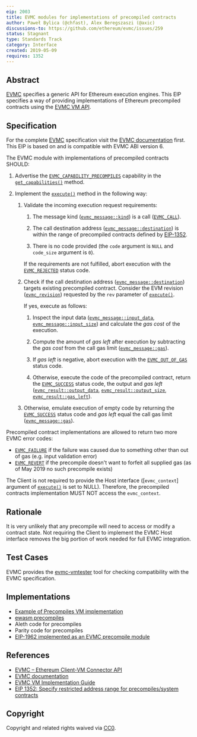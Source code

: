 ```yaml
---
eip: 2003
title: EVMC modules for implementations of precompiled contracts
author: Paweł Bylica (@chfast), Alex Beregszaszi (@axic)
discussions-to: https://github.com/ethereum/evmc/issues/259
status: Stagnant
type: Standards Track
category: Interface
created: 2019-05-09
requires: 1352
---
```


## Abstract

[EVMC][] specifies a generic API for Ethereum execution engines. This EIP specifies a way of providing implementations of Ethereum precompiled contracts using the [EVMC VM API][].


## Specification

For the complete [EVMC][] specification visit the [EVMC documentation][] first. This EIP is based on and is compatible with EVMC ABI version 6.

The EVMC module with implementations of precompiled contracts SHOULD:

1. Advertise the [`EVMC_CAPABILITY_PRECOMPILES`][] capability in the [`get_capabilities()`][] method.

2. Implement the [`execute()`][] method in the following way:

   1. Validate the incoming execution request requirements:

      1. The message kind ([`evmc_message::kind`][]) is a call ([`EVMC_CALL`][]).

      2. The call destination address ([`evmc_message::destination`][]) is within the range of precompiled contracts defined by [EIP-1352][].

      3. There is no code provided (the `code` argument is `NULL` and `code_size` argument is `0`).

      If the requirements are not fulfilled, abort execution with the [`EVMC_REJECTED`][] status code.

   2. Check if the call destination address ([`evmc_message::destination`][]) targets existing precompiled contract. Consider the EVM revision ([`evmc_revision`][]) requested by the `rev` parameter of [`execute()`][].

      If yes, execute as follows:

      1. Inspect the input data ([`evmc_message::input_data`][], [`evmc_message::input_size`][]) and calculate the _gas cost_ of the execution.

      2. Compute the amount of _gas left_ after execution by subtracting the _gas cost_ from the call gas limit ([`evmc_message::gas`][]).

      3. If _gas left_ is negative, abort execution with the [`EVMC_OUT_OF_GAS`][] status code.

      4. Otherwise, execute the code of the precompiled contract, return the [`EVMC_SUCCESS`][] status code, the output and _gas left_ ([`evmc_result::output_data`][], [`evmc_result::output_size`][], [`evmc_result::gas_left`][]).

   3. Otherwise, emulate execution of empty code by returning the [`EVMC_SUCCESS`][] status code and _gas left_ equal the call gas limit ([`evmc_message::gas`][]).

Precompiled contract implementations are allowed to return two more EVMC error codes:
- [`EVMC_FAILURE`][] if the failure was caused due to something other than out of gas (e.g. input validation error)
- [`EVMC_REVERT`][] if the precompile doesn't want to forfeit all supplied gas (as of May 2019 no such precompile exists)

The Client is not required to provide the Host interface ([`evmc_context`] argument of [`execute()`][] is set to NULL). Therefore, the precompiled contracts implementation MUST NOT access the `evmc_context`.


## Rationale

It is very unlikely that any precompile will need to access or modify a contract state. Not requiring the Client to implement the EVMC Host interface removes the big portion of work needed for full EVMC integration.


## Test Cases

EVMC provides the [evmc-vmtester][] tool for checking compatibility with the EVMC specification.


## Implementations

- [Example of Precompiles VM implementation][example_precompiles_vm.cpp]
- [ewasm precompiles][]
- Aleth code for precompiles
- Parity code for precompiles
- [EIP-1962 implemented as an EVMC precompile module](https://github.com/axic/eip1962-evmc)


## References

- [EVMC – Ethereum Client-VM Connector API][EVMC]
- [EVMC documentation][]
- [EVMC VM Implementation Guide][EVMC VM API]
- [EIP 1352: Specify restricted address range for precompiles/system contracts][EIP-1352]


## Copyright

Copyright and related rights waived via [CC0](../LICENSE.md).


[EIP-1352]: ./eip-1352.md


[EIP-1352]: ./eip-1352.md
[EVMC]: https://github.com/ethereum/evmc
[EVMC]: https://github.com/ethereum/evmc
[EVMC documentation]: https://ethereum.github.io/evmc/
[EVMC VM API]: https://ethereum.github.io/evmc/vmguide.html
[EVMC VM API]: https://ethereum.github.io/evmc/vmguide.html
[evmc-vmtester]: https://ethereum.github.io/evmc/vmtester.html
[example_precompiles_vm.cpp]: https://github.com/ethereum/evmc/blob/master/examples/example_precompiles_vm/example_precompiles_vm.cpp
[ewasm precompiles]: https://github.com/ewasm/ewasm-precompiles

[`EVMC_CALL`]: https://ethereum.github.io/evmc/group__EVMC.html#ggab2fa68a92a6828064a61e46060abc634abcf3ae29d9a88ff70b98374fc665694a
[`EVMC_CAPABILITY_PRECOMPILES`]: https://ethereum.github.io/evmc/group__EVMC.html#gga44f9ecb88cf6422a0072936494fd6ac7a43ea2aa7b099a2d67bc53c118ff3683d
[`EVMC_FAILURE`]: https://ethereum.github.io/evmc/group__EVMC.html#gga4c0be97f333c050ff45321fcaa34d920aed5b2a4afa5a47af732569445920a4a9
[`EVMC_OUT_OF_GAS`]: https://ethereum.github.io/evmc/group__EVMC.html#gga4c0be97f333c050ff45321fcaa34d920abfc47f75656c996c0b29c0553c00fc18
[`EVMC_REJECTED`]: https://ethereum.github.io/evmc/group__EVMC.html#gga4c0be97f333c050ff45321fcaa34d920a2f3e0d8777f8d974ead27ae2a6eb2005
[`EVMC_REVERT`]: https://ethereum.github.io/evmc/group__EVMC.html#gga4c0be97f333c050ff45321fcaa34d920aed708e84d49cc1270e54ec20b0ca0a05
[`EVMC_SUCCESS`]: https://ethereum.github.io/evmc/group__EVMC.html#gga4c0be97f333c050ff45321fcaa34d920a4bc3069fec2bab2a55355a72b7db68b7
[`execute()`]: https://ethereum.github.io/evmc/structevmc__instance.html#a0823ebff21f9b0395b157e8c6b14a207
[`get_capabilities()`]: https://ethereum.github.io/evmc/structevmc__instance.html#ae63b9ca898aa41cbd1e2fe86ca8f4e1c
[`evmc_message::destination`]: https://ethereum.github.io/evmc/structevmc__message.html#a88ecfaa03a85a31c6da36fa043b98cea
[`evmc_message::input_data`]: https://ethereum.github.io/evmc/structevmc__message.html#a1adee3454b105eb29cd659ee0cf65c77
[`evmc_message::input_size`]: https://ethereum.github.io/evmc/structevmc__message.html#a2cf1deebd0dbbb20f25ecdfa299f4b5d
[`evmc_message::gas`]: https://ethereum.github.io/evmc/structevmc__message.html#ae8deff46588584fa27890e74c82db5e7
[`evmc_message::kind`]: https://ethereum.github.io/evmc/structevmc__message.html#a691cb93e81d6dfd4fd7e2fa3d06a6bfa
[`evmc_result::gas_left`]: https://ethereum.github.io/evmc/structevmc__result.html#af8478c93dbcc3cb2876037c5a5afd4c0
[`evmc_result::output_data`]: https://ethereum.github.io/evmc/structevmc__result.html#a61978e85f9d795a7b9695b9cbf1748d6
[`evmc_result::output_size`]: https://ethereum.github.io/evmc/structevmc__result.html#a93bb7419aff492cdef754421c6d74e26
[`evmc_revision`]: https://ethereum.github.io/evmc/group__EVMC.html#gae5759b1590071966ccf6a505b52a0ef7
